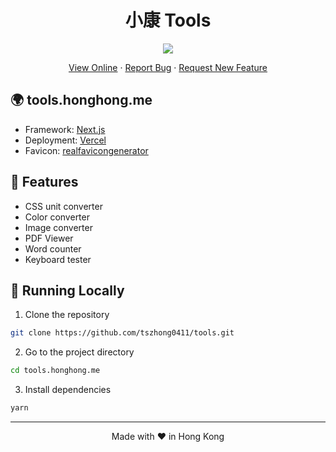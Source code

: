 <h1 align="center">
 小康 Tools
</h1>

<p align="center">
  <img src="https://socialify.git.ci/tszhong0411/tools/image?forks=1&issues=1&logo=https://honghong.me/static/images/projects/tools/logo.png&name=1&owner=1&pulls=1&stargazers=1&theme=Dark">
</p>

<p align="center">
    <a href="https://tools.honghong.me" target="blank">View Online</a>
    ·
    <a href="https://github.com/tszhong0411/tools/issues/new/choose">Report Bug</a>
    ·
    <a href="https://github.com/tszhong0411/tools/issues/new/choose">Request New Feature</a>
</p>

## 🌍 tools.honghong.me

- Framework: [Next.js](https://nextjs.org/)
- Deployment: [Vercel](https://vercel.com)
- Favicon: [realfavicongenerator](https://realfavicongenerator.net/)

## 🤩 Features

- CSS unit converter
- Color converter
- Image converter
- PDF Viewer
- Word counter
- Keyboard tester

## 👋 Running Locally

1. Clone the repository

```sh
git clone https://github.com/tszhong0411/tools.git
```

2. Go to the project directory

```sh
cd tools.honghong.me
```

3. Install dependencies

```sh
yarn
```

<hr>
<p align="center">
Made with ❤️ in Hong Kong
</p>
